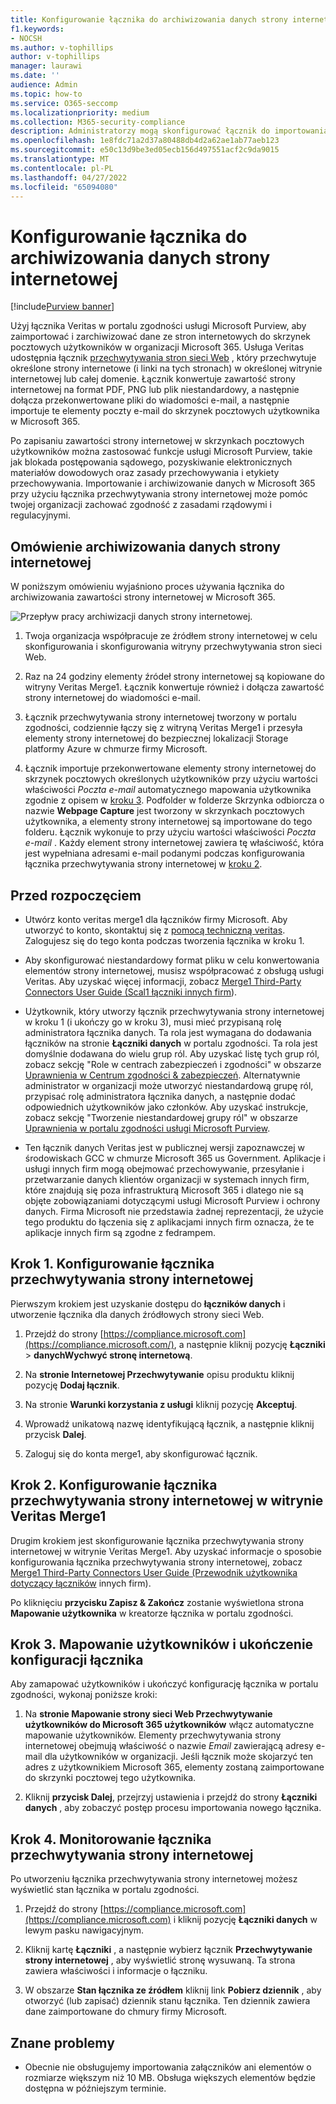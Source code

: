 ```yaml
---
title: Konfigurowanie łącznika do archiwizowania danych strony internetowej w Microsoft 365
f1.keywords:
- NOCSH
ms.author: v-tophillips
author: v-tophillips
manager: laurawi
ms.date: ''
audience: Admin
ms.topic: how-to
ms.service: O365-seccomp
ms.localizationpriority: medium
ms.collection: M365-security-compliance
description: Administratorzy mogą skonfigurować łącznik do importowania i archiwizowania strony internetowej Przechwytywanie danych z usługi Veritas w Microsoft 365. Ten łącznik umożliwia archiwizowanie danych ze źródeł danych innych firm w Microsoft 365, dzięki czemu można używać funkcji zgodności, takich jak archiwizowanie prawne, wyszukiwanie zawartości i zasady przechowywania w celu zarządzania danymi innych firm w organizacji.
ms.openlocfilehash: 1e8fdc71a2d37a80488db4d2a62ae1ab77aeb123
ms.sourcegitcommit: e50c13d9be3ed05ecb156d497551acf2c9da9015
ms.translationtype: MT
ms.contentlocale: pl-PL
ms.lasthandoff: 04/27/2022
ms.locfileid: "65094080"
---
```

# <a name="set-up-a-connector-to-archive-webpage-data"></a>Konfigurowanie łącznika do archiwizowania danych strony internetowej

[!include[Purview banner](../includes/purview-rebrand-banner.md)]

Użyj łącznika Veritas w portalu zgodności usługi Microsoft Purview, aby zaimportować i zarchiwizować dane ze stron internetowych do skrzynek pocztowych użytkowników w organizacji Microsoft 365. Usługa Veritas udostępnia łącznik [przechwytywania stron sieci Web](https://globanet.com/webpage-capture) , który przechwytuje określone strony internetowe (i linki na tych stronach) w określonej witrynie internetowej lub całej domenie. Łącznik konwertuje zawartość strony internetowej na format PDF, PNG lub plik niestandardowy, a następnie dołącza przekonwertowane pliki do wiadomości e-mail, a następnie importuje te elementy poczty e-mail do skrzynek pocztowych użytkownika w Microsoft 365.

Po zapisaniu zawartości strony internetowej w skrzynkach pocztowych użytkowników można zastosować funkcje usługi Microsoft Purview, takie jak blokada postępowania sądowego, pozyskiwanie elektronicznych materiałów dowodowych oraz zasady przechowywania i etykiety przechowywania. Importowanie i archiwizowanie danych w Microsoft 365 przy użyciu łącznika przechwytywania strony internetowej może pomóc twojej organizacji zachować zgodność z zasadami rządowymi i regulacyjnymi.

## <a name="overview-of-archiving-webpage-data"></a>Omówienie archiwizowania danych strony internetowej

W poniższym omówieniu wyjaśniono proces używania łącznika do archiwizowania zawartości strony internetowej w Microsoft 365.

![Przepływ pracy archiwizacji danych strony internetowej.](../media/WebPageCaptureConnectorWorkflow.png)

1. Twoja organizacja współpracuje ze źródłem strony internetowej w celu skonfigurowania i skonfigurowania witryny przechwytywania stron sieci Web.

2. Raz na 24 godziny elementy źródeł strony internetowej są kopiowane do witryny Veritas Merge1. Łącznik konwertuje również i dołącza zawartość strony internetowej do wiadomości e-mail.

3. Łącznik przechwytywania strony internetowej tworzony w portalu zgodności, codziennie łączy się z witryną Veritas Merge1 i przesyła elementy strony internetowej do bezpiecznej lokalizacji Storage platformy Azure w chmurze firmy Microsoft.

4. Łącznik importuje przekonwertowane elementy strony internetowej do skrzynek pocztowych określonych użytkowników przy użyciu wartości właściwości *Poczta e-mail* automatycznego mapowania użytkownika zgodnie z opisem w [kroku 3](#step-3-map-users-and-complete-the-connector-setup). Podfolder w folderze Skrzynka odbiorcza o nazwie **Webpage Capture** jest tworzony w skrzynkach pocztowych użytkownika, a elementy strony internetowej są importowane do tego folderu. Łącznik wykonuje to przy użyciu wartości właściwości *Poczta e-mail* . Każdy element strony internetowej zawiera tę właściwość, która jest wypełniana adresami e-mail podanymi podczas konfigurowania łącznika przechwytywania strony internetowej w [kroku 2](#step-2-configure-the-webpage-capture-connector-on-the-veritas-merge1-site).

## <a name="before-you-begin"></a>Przed rozpoczęciem

- Utwórz konto veritas merge1 dla łączników firmy Microsoft. Aby utworzyć to konto, skontaktuj się z [pomocą techniczną veritas](https://www.veritas.com/content/support/). Zalogujesz się do tego konta podczas tworzenia łącznika w kroku 1.

- Aby skonfigurować niestandardowy format pliku w celu konwertowania elementów strony internetowej, musisz współpracować z obsługą usługi Veritas. Aby uzyskać więcej informacji, zobacz [Merge1 Third-Party Connectors User Guide (Scal1 łączniki innych firm](https://docs.ms.merge1.globanetportal.com/Merge1%20Third-Party%20Connectors%20Web%20Page%20Capture%20User%20Guide%20.pdf)).

- Użytkownik, który utworzy łącznik przechwytywania strony internetowej w kroku 1 (i ukończy go w kroku 3), musi mieć przypisaną rolę administratora łącznika danych. Ta rola jest wymagana do dodawania łączników na stronie **Łączniki danych** w portalu zgodności. Ta rola jest domyślnie dodawana do wielu grup ról. Aby uzyskać listę tych grup ról, zobacz sekcję "Role w centrach zabezpieczeń i zgodności" w obszarze [Uprawnienia w Centrum zgodności & zabezpieczeń](../security/office-365-security/permissions-in-the-security-and-compliance-center.md#roles-in-the-security--compliance-center). Alternatywnie administrator w organizacji może utworzyć niestandardową grupę ról, przypisać rolę administratora łącznika danych, a następnie dodać odpowiednich użytkowników jako członków. Aby uzyskać instrukcje, zobacz sekcję "Tworzenie niestandardowej grupy ról" w obszarze [Uprawnienia w portalu zgodności usługi Microsoft Purview](microsoft-365-compliance-center-permissions.md#create-a-custom-role-group).

- Ten łącznik danych Veritas jest w publicznej wersji zapoznawczej w środowiskach GCC w chmurze Microsoft 365 us Government. Aplikacje i usługi innych firm mogą obejmować przechowywanie, przesyłanie i przetwarzanie danych klientów organizacji w systemach innych firm, które znajdują się poza infrastrukturą Microsoft 365 i dlatego nie są objęte zobowiązaniami dotyczącymi usługi Microsoft Purview i ochrony danych. Firma Microsoft nie przedstawia żadnej reprezentacji, że użycie tego produktu do łączenia się z aplikacjami innych firm oznacza, że te aplikacje innych firm są zgodne z fedrampem.

## <a name="step-1-set-up-the-webpage-capture-connector"></a>Krok 1. Konfigurowanie łącznika przechwytywania strony internetowej

Pierwszym krokiem jest uzyskanie dostępu do **łączników danych** i utworzenie łącznika dla danych źródłowych strony sieci Web.

1. Przejdź do strony [https://compliance.microsoft.com](https://compliance.microsoft.com/), a następnie kliknij pozycję **Łączniki** >  **danychWychwyć stronę internetową**.

2. Na **stronie Internetowej Przechwytywanie** opisu produktu kliknij pozycję **Dodaj łącznik**.

3. Na stronie **Warunki korzystania z usługi** kliknij pozycję **Akceptuj**.

4. Wprowadź unikatową nazwę identyfikującą łącznik, a następnie kliknij przycisk **Dalej**.

5. Zaloguj się do konta merge1, aby skonfigurować łącznik.

## <a name="step-2-configure-the-webpage-capture-connector-on-the-veritas-merge1-site"></a>Krok 2. Konfigurowanie łącznika przechwytywania strony internetowej w witrynie Veritas Merge1

Drugim krokiem jest skonfigurowanie łącznika przechwytywania strony internetowej w witrynie Veritas Merge1. Aby uzyskać informacje o sposobie konfigurowania łącznika przechwytywania strony internetowej, zobacz [Merge1 Third-Party Connectors User Guide (Przewodnik użytkownika dotyczący łączników](https://docs.ms.merge1.globanetportal.com/Merge1%20Third-Party%20Connectors%20Web%20Page%20Capture%20User%20Guide%20.pdf) innych firm).

Po kliknięciu **przycisku Zapisz & Zakończ** zostanie wyświetlona strona **Mapowanie użytkownika** w kreatorze łącznika w portalu zgodności.

## <a name="step-3-map-users-and-complete-the-connector-setup"></a>Krok 3. Mapowanie użytkowników i ukończenie konfiguracji łącznika

Aby zamapować użytkowników i ukończyć konfigurację łącznika w portalu zgodności, wykonaj poniższe kroki:

1. Na **stronie Mapowanie strony sieci Web Przechwytywanie użytkowników do Microsoft 365 użytkowników** włącz automatyczne mapowanie użytkowników. Elementy przechwytywania strony internetowej obejmują właściwość o nazwie *Email* zawierającą adresy e-mail dla użytkowników w organizacji. Jeśli łącznik może skojarzyć ten adres z użytkownikiem Microsoft 365, elementy zostaną zaimportowane do skrzynki pocztowej tego użytkownika.

2. Kliknij **przycisk Dalej**, przejrzyj ustawienia i przejdź do strony **Łączniki danych** , aby zobaczyć postęp procesu importowania nowego łącznika.

## <a name="step-4-monitor-the-webpage-capture-connector"></a>Krok 4. Monitorowanie łącznika przechwytywania strony internetowej

Po utworzeniu łącznika przechwytywania strony internetowej możesz wyświetlić stan łącznika w portalu zgodności.

1. Przejdź do strony [https://compliance.microsoft.com](https://compliance.microsoft.com) i kliknij pozycję **Łączniki danych** w lewym pasku nawigacyjnym.

2. Kliknij kartę **Łączniki** , a następnie wybierz łącznik **Przechwytywanie strony internetowej** , aby wyświetlić stronę wysuwaną. Ta strona zawiera właściwości i informacje o łączniku.

3. W obszarze **Stan łącznika ze źródłem** kliknij link **Pobierz dziennik** , aby otworzyć (lub zapisać) dziennik stanu łącznika. Ten dziennik zawiera dane zaimportowane do chmury firmy Microsoft.

## <a name="known-issues"></a>Znane problemy

- Obecnie nie obsługujemy importowania załączników ani elementów o rozmiarze większym niż 10 MB. Obsługa większych elementów będzie dostępna w późniejszym terminie.